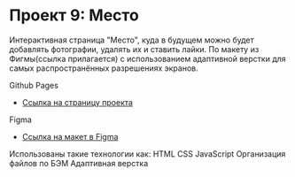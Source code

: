 # Проект 9: Место

Интерактивная страница "Место", куда в будущем можно будет добавлять фотографии, удалять их и ставить лайки.
По макету из Фигмы(ссылка прилaгается) с использованием адаптивной верстки для самых распространённых разрешениях экранов.

Github Pages

- [Ссылка на страницу проекта](https://alkremn.github.io/mesto/index.html)

Figma

- [Ссылка на макет в Figma](https://www.figma.com/file/2cn9N9jSkmxD84oJik7xL7/JavaScript.-Sprint-4?node-id=0%3A1)

Использованы такие технологии как:
HTML
CSS 
JavaScript
Организация файлов по БЭМ
Адаптивная верстка